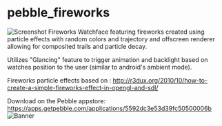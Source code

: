 # pebble_fireworks
![Screenshot](https://www.filepicker.io/api/file/ThdRbMuqQXGGA9dnRKA9)
Fireworks Watchface featuring fireworks created using particle effects with random colors and trajectory and offscreen renderer allowing for composited trails and particle decay.

Utilizes "Glancing" feature to trigger animation and backlight based on watches position to the user (similar to android's ambient mode).

Fireworks particle effects based on :
http://r3dux.org/2010/10/how-to-create-a-simple-fireworks-effect-in-opengl-and-sdl/

Download on the Pebble appstore:
https://apps.getpebble.com/applications/5592dc3e53d39fc50500006b
![Banner](https://www.filepicker.io/api/file/xmUTZbEKRRKLetHY13Qx)
